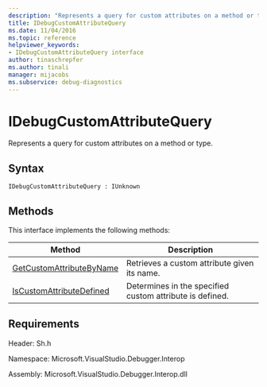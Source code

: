 ```yaml
---
description: "Represents a query for custom attributes on a method or type."
title: IDebugCustomAttributeQuery
ms.date: 11/04/2016
ms.topic: reference
helpviewer_keywords:
- IDebugCustomAttributeQuery interface
author: tinaschrepfer
ms.author: tinali
manager: mijacobs
ms.subservice: debug-diagnostics
---
```

# IDebugCustomAttributeQuery

Represents a query for custom attributes on a method or type.

## Syntax

```
IDebugCustomAttributeQuery : IUnknown
```

## Methods
 This interface implements the following methods:

|Method|Description|
|------------|-----------------|
|[GetCustomAttributeByName](../../../extensibility/debugger/reference/idebugcustomattributequery-getcustomattributebyname.md)|Retrieves a custom attribute given its name.|
|[IsCustomAttributeDefined](../../../extensibility/debugger/reference/idebugcustomattributequery-iscustomattributedefined.md)|Determines in the specified custom attribute is defined.|

## Requirements
 Header: Sh.h

 Namespace: Microsoft.VisualStudio.Debugger.Interop

 Assembly: Microsoft.VisualStudio.Debugger.Interop.dll
